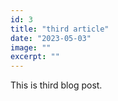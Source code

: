 ```yaml
---
id: 3
title: "third article"
date: "2023-05-03"
image: ""
excerpt: ""
---
```


This is third blog post.
